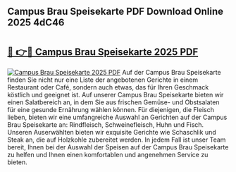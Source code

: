 ## Campus Brau Speisekarte PDF Download Online 2025 4dC46

# <h2><a href="http://gc67sj2.nevu.top/?p=Campus+Brau+Speisekarte">🔗 👉🔴 Campus Brau Speisekarte 2025 PDF</a></h2>

[![Campus Brau Speisekarte 2025 PDF](https://i.imgur.com/dBaPXMq.png)](http://gc67sj2.nevu.top/?p=Campus+Brau+Speisekarte)
Auf der Campus Brau Speisekarte finden Sie nicht nur eine Liste der angebotenen Gerichte in einem Restaurant oder Café, sondern auch etwas, das für Ihren Geschmack köstlich und geeignet ist. Auf unserer Campus Brau Speisekarte bieten wir einen Salatbereich an, in dem Sie aus frischen Gemüse- und Obstsalaten für eine gesunde Ernährung wählen können. Für diejenigen, die Fleisch lieben, bieten wir eine umfangreiche Auswahl an Gerichten auf der Campus Brau Speisekarte an: Rindfleisch, Schweinefleisch, Huhn und Fisch. Unseren Auserwählten bieten wir exquisite Gerichte wie Schaschlik und Steak an, die auf Holzkohle zubereitet werden. In jedem Fall ist unser Team bereit, Ihnen bei der Auswahl der Speisen auf der Campus Brau Speisekarte zu helfen und Ihnen einen komfortablen und angenehmen Service zu bieten.
